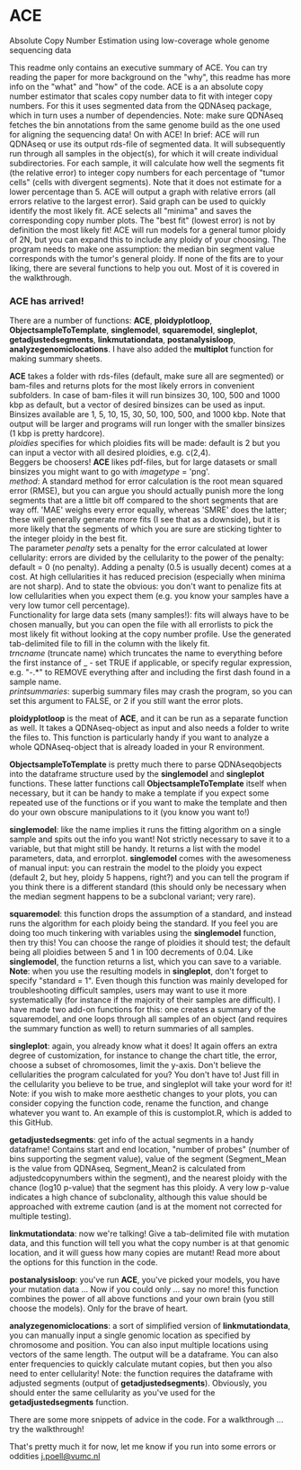 # ACE

Absolute Copy Number Estimation using low-coverage whole genome sequencing data

This readme only contains an executive summary of ACE. You can try reading the paper for more background on the "why", this readme has more info on the "what" and "how" of the code.
ACE is a an absolute copy number estimator that scales copy number data to fit with integer copy numbers. For this it uses segmented data from the QDNAseq package, which in turn uses a number of dependencies. Note: make sure QDNAseq fetches the bin annotations from the same genome build as the one used for aligning the sequencing data! On with ACE! In brief: ACE will run QDNAseq or use its output rds-file of segmented data. It will subsequently run through all samples in the object(s), for which it will create individual subdirectories. For each sample, it will calculate how well the segments fit (the relative error) to integer copy numbers for each percentage of "tumor cells" (cells with divergent segments). Note that it does not estimate for a lower percentage than 5. ACE will output a graph with relative errors (all errors relative to the largest error). Said graph can be used to quickly identify the most likely fit. ACE selects all "minima" and saves the corresponding copy number plots. The "best fit" (lowest error) is not by definition the most likely fit! ACE will run models for a general tumor ploidy of 2N, but you can expand this to include any ploidy of your choosing. The program needs to make one assumption: the median bin segment value corresponds with the tumor's general ploidy. If none of the fits are to your liking, there are several functions to help you out. Most of it is covered in the walkthrough.

### ACE has arrived!

There are a number of functions: **ACE**, **ploidyplotloop**, **ObjectsampleToTemplate**, **singlemodel**, **squaremodel**, **singleplot**, **getadjustedsegments**, **linkmutationdata**, **postanalysisloop**, **analyzegenomiclocations**. I have also added the **multiplot** function for making summary sheets.

**ACE** takes a folder with rds-files (default, make sure all are segmented) or bam-files and returns plots for the most likely errors in convenient subfolders. In case of bam-files it will run binsizes 30, 100, 500 and 1000 kbp as default, but a vector of desired binsizes can be used as input. Binsizes available are 1, 5, 10, 15, 30, 50, 100, 500, and 1000 kbp. Note that output will be larger and programs will run longer with the smaller binsizes (1 kbp is pretty hardcore). <br>*ploidies* specifies for which ploidies fits will be made: default is 2 but you can input a vector with all desired ploidies, e.g. c(2,4). <br>Beggers be choosers! **ACE** likes pdf-files, but for large datasets or small binsizes you might want to go with *imagetype* = 'png'. <br>*method*: A standard method for error calculation is the root mean squared error (RMSE), but you can argue you should actually punish more the long segments that are a little bit off compared to the short segments that are way off. 'MAE' weighs every error equally, whereas 'SMRE' does the latter; these will generally generate more fits (I see that as a downside), but it is more likely that the segments of which you are sure are sticking tighter to the integer ploidy in the best fit. <br>The parameter *penalty* sets a penalty for the error calculated at lower cellularity: errors are divided by the cellularity to the power of the penalty: default = 0 (no penalty). Adding a penalty (0.5 is usually decent) comes at a cost. At high cellularities it has reduced precision (especially when minima are not sharp). And to state the obvious: you don't want to penalize fits at low cellularities when you expect them (e.g. you know your samples have a very low tumor cell percentage).<br>Functionality for large data sets (many samples!): fits will always have to be chosen manually, but you can open the file with all errorlists to pick the most likely fit without looking at the copy number profile. Use the generated tab-delimited file to fill in the column with the likely fit. <br>*trncname* (truncate name) which truncates the name to everything before the first instance of _ - set TRUE if applicable, or specify regular expression, e.g. "-.*" to REMOVE everything after and including the first dash found in a sample name. <br>*printsummaries*: superbig summary files may crash the program, so you can set this argument to FALSE, or 2 if you still want the error plots.

**ploidyplotloop** is the meat of **ACE**, and it can be run as a separate function as well. It takes a QDNAseq-object as input and also needs a folder to write the files to. This function is particularly handy if you want to analyze a whole QDNAseq-object that is already loaded in your R environment.

**ObjectsampleToTemplate** is pretty much there to parse QDNAseqobjects into the dataframe structure used by the **singlemodel** and **singleplot** functions. These latter functions call **ObjectsampleToTemplate** itself when necessary, but it can be handy to make a template if you expect some repeated use of the functions or if you want to make the template and then do your own obscure manipulations to it (you know you want to!)

**singlemodel**: like the name implies it runs the fitting algorithm on a single sample and spits out the info you want! Not strictly necessary to save it to a variable, but that might still be handy. It returns a list with the model parameters, data, and errorplot. **singlemodel** comes with the awesomeness of manual input: you can restrain the model to the ploidy you expect (default 2, but hey, ploidy 5 happens, right?) and you can tell the program if you think there is a different standard (this should only be necessary when the median segment happens to be a subclonal variant; very rare).

**squaremodel**: this function drops the assumption of a standard, and instead runs the algorithm for each ploidy being the standard. If you feel you are doing too much tinkering with variables using the **singlemodel** function, then try this! You can choose the range of ploidies it should test; the default being all ploidies between 5 and 1 in 100 decrements of 0.04. Like **singlemodel**, the function returns a list, which you can save to a variable. **Note**: when you use the resulting models in **singleplot**, don't forget to specify "standard = 1". Even though this function was mainly developed for troubleshooting difficult samples, users may want to use it more systematically (for instance if the majority of their samples are difficult). I have made two add-on functions for this: one creates a summary of the squaremodel, and one loops through all samples of an object (and requires the summary function as well) to return summaries of all samples. 

**singleplot**: again, you already know what it does! It again offers an extra degree of customization, for instance to change the chart title, the error, choose a subset of chromosomes, limit the y-axis. Don't believe the cellularities the program calculated for you? You don't have to! Just fill in the cellularity you believe to be true, and singleplot will take your word for it! Note: if you wish to make more aesthetic changes to your plots, you can consider copying the function code, rename the function, and change whatever you want to. An example of this is customplot.R, which is added to this GitHub.

**getadjustedsegments**: get info of the actual segments in a handy dataframe! Contains start and end location, "number of probes" (number of bins supporting the segment value), value of the segment (Segment_Mean is the value from QDNAseq, Segment_Mean2 is calculated from adjustedcopynumbers within the segment), and the nearest ploidy with the chance (log10 p-value) that the segment has this ploidy. A very low p-value indicates a high chance of subclonality, although this value should be approached with extreme caution (and is at the moment not corrected for multiple testing).

**linkmutationdata**: now we're talking! Give a tab-delimited file with mutation data, and this function will tell you what the copy number is at that genomic location, and it will guess how many copies are mutant! Read more about the options for this function in the code.

**postanalysisloop**: you've run **ACE**, you've picked your models, you have your mutation data ... Now if you could only ... say no more! this function combines the power of all above functions and your own brain (you still choose the models). Only for the brave of heart.

**analyzegenomiclocations**: a sort of simplified version of **linkmutationdata**, you can manually input a single genomic location as specified by chromosome and position. You can also input multiple locations using vectors of the same length. The output will be a dataframe. You can also enter frequencies to quickly calculate mutant copies, but then you also need to enter cellularity! Note: the function requires the dataframe with adjusted segments (output of **getadjustedsegments**). Obviously, you should enter the same cellularity as you've used for the **getadjustedsegments** function.

There are some more snippets of advice in the code. For a walkthrough ... try the walkthrough! 

That's pretty much it for now, let me know if you run into some errors or oddities j.poell@vumc.nl

